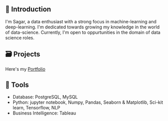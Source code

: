 ## 👦 Introduction

I'm Sagar, a data enthusiast with a strong focus in machine-learning and deep-learning. I'm dedicated towards growing my knowledge in the world of data-science. Currently, I'm open to oppurtunities in the domain of data science roles.

## 🗃️ Projects

Here's my [Portfolio]()

## 🧰 Tools

- Database: PostgreSQL, MySQL
- Python: jupyter notebook, Numpy, Pandas, Seaborn & Matplotlib, Sci-kit learn, Tensorflow, NLP
- Business Intelligence: Tableau
